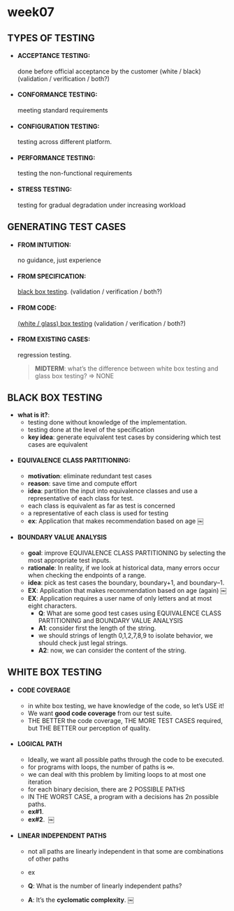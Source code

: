 # week07

## TYPES OF TESTING
- #### ACCEPTANCE TESTING:

    done before official acceptance by the customer (white / black) (validation / verification / both?)
- #### CONFORMANCE TESTING:

    meeting standard requirements
- #### CONFIGURATION TESTING:

    testing across different platform.
- #### PERFORMANCE TESTING:

    testing the non-functional requirements
- #### STRESS TESTING:

    testing for gradual degradation under increasing workload


## GENERATING TEST CASES
- #### FROM INTUITION:

    no guidance, just experience
- #### FROM SPECIFICATION:

    [black box testing](https://en.m.wikipedia.org/wiki/Black-box_testing). (validation / verification / both?)
- #### FROM CODE:

    [(white / glass) box testing](https://en.m.wikipedia.org/wiki/White-box_testing)  (validation / verification / both?)
- #### FROM EXISTING CASES:

    regression testing.

    > **MIDTERM**: what’s the difference between white box testing and glass box testing?  => NONE


## BLACK BOX TESTING
- **what is it?**:
    - testing done without knowledge of the implementation.
    - testing done at the level of the specification
    - **key idea**: generate equivalent test cases by considering which test cases are equivalent
- #### EQUIVALENCE CLASS PARTITIONING:
    - **motivation**: eliminate redundant test cases
    - **reason**: save time and compute effort
    - **idea**: partition the input into equivalence classes and use a representative of each class for test.
    - each class is equivalent as far as test is concerned
    - a representative of each class is used for testing
    - **ex**: Application that makes recommendation based on age
￼
- #### BOUNDARY VALUE ANALYSIS
    - **goal**: improve EQUIVALENCE CLASS PARTITIONING by selecting the most appropriate test inputs.
    - **rationale**: In reality, if we look at historical data, many errors occur when checking the endpoints of a range.
    - **idea**: pick as test cases the boundary, boundary+1, and boundary–1.
    - **EX**: Application that makes recommendation based on age (again)
￼
    - **EX**: Application requires a user name of only letters and at most eight characters.
        - **Q**: What are some good test cases using EQUIVALENCE CLASS PARTITIONING and BOUNDARY VALUE ANALYSIS
        - **A1**: consider first the length of the string.
        ![]()
        - we should strings of length 0,1,2,7,8,9 to isolate behavior, we should check just legal strings.
        - **A2**: now, we can consider the content of the string.
        ![]()

## WHITE BOX TESTING
- #### CODE COVERAGE
    - in white box testing, we have knowledge of the code, so let’s USE it!
    - We want **good code coverage** from our test suite.
    - THE BETTER the code coverage, THE MORE TEST CASES required, but THE BETTER our perception of quality.
- #### LOGICAL PATH
    - Ideally, we want all possible paths through the code to be executed.
    - for programs with loops, the number of paths is ∞.
    - we can deal with this problem by limiting loops to at most one iteration
    - for each binary decision, there are 2 POSSIBLE PATHS
    - IN THE WORST CASE, a program with a decisions has 2n possible paths.
    - **ex#1**.
    ![]()
    - **ex#2**.
    ![]()
￼

- #### LINEAR INDEPENDENT PATHS
    - not all paths are linearly independent in that some are combinations of other paths
    - ex
    ![]()

    - **Q**: What is the number of linearly independent paths?
    - **A**: It’s the **cyclomatic complexity**.
￼
<diagram11>



